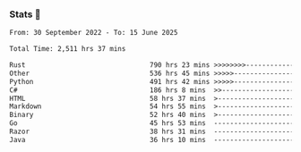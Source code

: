 ### Stats 👋
<!--START_SECTION:waka-->

```txt
From: 30 September 2022 - To: 15 June 2025

Total Time: 2,511 hrs 37 mins

Rust                               790 hrs 23 mins >>>>>>>>-----------------   31.47 %
Other                              536 hrs 45 mins >>>>>--------------------   21.37 %
Python                             491 hrs 42 mins >>>>>--------------------   19.58 %
C#                                 186 hrs 8 mins  >>-----------------------   07.41 %
HTML                               58 hrs 37 mins  >------------------------   02.33 %
Markdown                           54 hrs 55 mins  >------------------------   02.19 %
Binary                             52 hrs 40 mins  >------------------------   02.10 %
Go                                 45 hrs 53 mins  -------------------------   01.83 %
Razor                              38 hrs 31 mins  -------------------------   01.53 %
Java                               36 hrs 10 mins  -------------------------   01.44 %
```

<!--END_SECTION:waka-->

<!--
**buhaytza2005/buhaytza2005** is a ✨ _special_ ✨ repository because its `README.md` (this file) appears on your GitHub profile.

Here are some ideas to get you started:

- 🔭 I’m currently working on ...
- 🌱 I’m currently learning ...
- 👯 I’m looking to collaborate on ...
- 🤔 I’m looking for help with ...
- 💬 Ask me about ...
- 📫 How to reach me: ...
- 😄 Pronouns: ...
- ⚡ Fun fact: ...
-->


